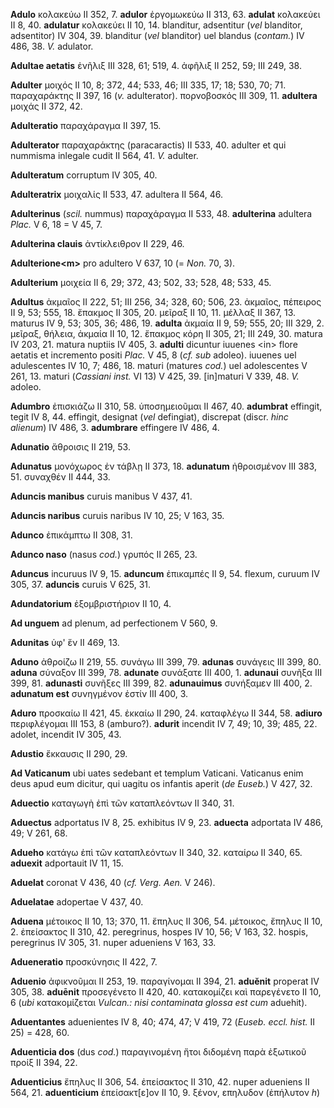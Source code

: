 **Adulo** κολακεύω II 352, 7. **adulor** ἐργομωκεύω II 313, 63.
**adulat** κολακεύει II 8, 40. **adulatur** κολακεύει II 10, 14.
blanditur, adsentitur (*vel* blanditor, adsentitor) IV 304, 39.
blanditur (*vel* blanditor) uel blandus (*contam.*) IV 486, 38. *V.*
adulator.

**Adultae aetatis** ἐνῆλιξ III 328, 61; 519, 4. ἀφῆλιξ II 252, 59; III
249, 38.

**Adulter** μοιχός II 10, 8; 372, 44; 533, 46; III 335, 17; 18; 530, 70;
71. παραχαράκτης II 397, 16 (*v.* adulterator). πορνοβοσκός III 309, 11.
**adultera** μοιχάς II 372, 42.

**Adulteratio** παραχάραγμα II 397, 15.

**Adulterator** παραχαράκτης (paracaractis) II 533, 40. adulter et qui
nummisma inlegale cudit II 564, 41. *V.* adulter.

**Adulteratum** corruptum IV 305, 40.

**Adulteratrix** μοιχαλίς II 533, 47. adultera II 564, 46.

**Adulterinus** (*scil.* nummus) παραχάραγμα II 533, 48. **adulterina**
adultera *Plac.* V 6, 18 = V 45, 7.

**Adulterina clauis** ἀντίκλειθρον II 229, 46.

**Adulterione\<m\>** pro adultero V 637, 10 (= *Non.* 70, 3).

**Adulterium** μοιχεία II 6, 29; 372, 43; 502, 33; 528, 48; 533, 45.

**Adultus** ἀκμαῖος II 222, 51; III 256, 34; 328, 60; 506, 23. ἀκμαῖος,
πέπειρος II 9, 53; 555, 18. ἔπακμος II 305, 20. μεῖραξ II 10, 11. μέλλαξ
II 367, 13. maturus IV 9, 53; 305, 36; 486, 19. **adulta** ἀκμαία II 9,
59; 555, 20; III 329, 2. μεῖραξ, θήλεια, ἀκμαία II 10, 12. ἔπακμος κόρη
II 305, 21; III 249, 30. matura IV 203, 21. matura nuptiis IV 405, 3.
**adulti** dicuntur iuuenes \<in\> flore aetatis et incremento positi
*Plac.* V 45, 8 (*cf. sub* adoleo). iuuenes uel adulescentes IV 10, 7;
486, 18. maturi (matures *cod.*) uel adolescentes V 261, 13. maturi
(*Cassiani inst.* VI 13) V 425, 39. [in]maturi V 339, 48. *V.* adoleo.

**Adumbro** ἐπισκιάζω II 310, 58. ὑποσημειοῦμαι II 467, 40. **adumbrat**
effingit, tegit IV 8, 44. effingit, designat (*vel* defingiat),
discrepat (discr. *hinc alienum*) IV 486, 3. **adumbrare** effingere IV
486, 4.

**Adunatio** ἄθροισις II 219, 53.

**Adunatus** μονόχωρος ἐν τάβλῃ II 373, 18. **adunatum** ἠθροισμένον III
383, 51. συναχθέν II 444, 33.

**Aduncis manibus** curuis manibus V 437, 41.

**Aduncis naribus** curuis naribus IV 10, 25; V 163, 35.

**Adunco** ἐπικάμπτω II 308, 31.

**Adunco naso** (nasus *cod.*) γρυπός II 265, 23.

**Aduncus** incuruus IV 9, 15. **aduncum** ἐπικαμπές II 9, 54. flexum,
curuum IV 305, 37. **aduncis** curuis V 625, 31.

**Adundatorium** ἐξομβριστήριον II 10, 4.

**Ad unguem** ad plenum, ad perfectionem V 560, 9.

**Adunitas** ὑφ' ἕν II 469, 13.

**Aduno** ἀθροίζω II 219, 55. συνάγω III 399, 79. **adunas** συνάγεις
III 399, 80. **aduna** σύναξον III 399, 78. **adunate** συνάξατε III
400, 1. **adunaui** συνῆξα III 399, 81. **adunasti** συνῆξες III 399,
82. **adunauimus** συνήξαμεν III 400, 2. **adunatum est** συνηγμένον
ἐστίν III 400, 3.

**Aduro** προσκαίω II 421, 45. ἐκκαίω II 290, 24. καταφλέγω II 344, 58.
**adiuro** περιφλέγομαι III 153, 8 (amburo?). **adurit** incendit IV 7,
49; 10, 39; 485, 22. adolet, incendit IV 305, 43.

**Adustio** ἔκκαυσις II 290, 29.

**Ad Vaticanum** ubi uates sedebant et templum Vaticani. Vaticanus enim
deus apud eum dicitur, qui uagitu os infantis aperit (*de Euseb.*) V
427, 32.

**Aduectio** καταγωγὴ ἐπὶ τῶν καταπλεόντων II 340, 31.

**Aduectus** adportatus IV 8, 25. exhibitus IV 9, 23. **aduecta**
adportata IV 486, 49; V 261, 68.

**Adueho** κατάγω ἐπὶ τῶν καταπλεόντων II 340, 32. καταίρω II 340, 65.
**aduexit** adportauit IV 11, 15.

**Aduelat** coronat V 436, 40 (*cf. Verg. Aen.* V 246).

**Aduelatae** adopertae V 437, 40.

**Aduena** μέτοικος II 10, 13; 370, 11. ἔπηλυς II 306, 54. μέτοικος,
ἔπηλυς II 10, 2. ἐπείσακτος II 310, 42. peregrinus, hospes IV 10, 56; V
163, 32. hospis, peregrinus IV 305, 31. nuper adueniens V 163, 33.

**Adueneratio** προσκύνησις II 422, 7.

**Aduenio** ἀφικνοῦμαι II 253, 19. παραγίνομαι II 394, 21. **aduĕnit**
properat IV 305, 38. **aduēnit** προσεγένετο II 420, 40. κατακομίζει καὶ
παρεγένετο II 10, 6 (*ubi* κατακομίζεται *Vulcan.: nisi contaminata
glossa est cum* aduehit).

**Aduentantes** aduenientes IV 8, 40; 474, 47; V 419, 72 (*Euseb. eccl.
hist.* II 25) = 428, 60.

**Aduenticia dos** (dus *cod.*) παραγινομένη ἤτοι διδομένη παρὰ ἐξωτικοῦ
προίξ II 394, 22.

**Aduenticius** ἔπηλυς II 306, 54. ἐπείσακτος II 310, 42. nuper
adueniens II 564, 21. **aduenticium** ἐπείσακτ[ε]ον II 10, 9. ξένον,
επηλυδον (ἐπήλυτον *h*)
